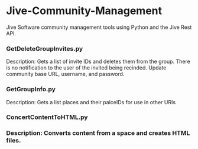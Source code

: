 Jive-Community-Management
=========================

Jive Software community management tools using Python and the Jive Rest API.



<h3>GetDeleteGroupInvites.py </h3>
Description: Gets a list of invite IDs and deletes them from the group.
  There is no notification to the user of the invited being recinded.
  Update community base URL, username, and password.
 
 
<h3>GetGroupInfo.py</h3>
Description: Gets a list places and their palceIDs for use in other URIs

<h3>ConcertContentToHTML.py<h3>
Description: Converts content from a space and creates HTML files.
